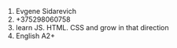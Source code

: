 1. Evgene Sidarevich
2. +375298060758
3. learn JS. HTML. CSS and grow in that direction
4. English A2+